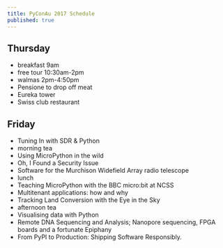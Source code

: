 ```yaml
---
title: PyConAu 2017 Schedule
published: true
---
```


## Thursday
 * breakfast 9am
 * free tour 10:30am-2pm
 * walmas 2pm-4:50pm
 * Pensione to drop off meat 
 * Eureka tower
 * Swiss club restaurant 

## Friday
 * Tuning In with SDR & Python
 * morning tea
 * Using MicroPython in the wild
 * Oh, I Found a Security Issue
 * Software for the Murchison Widefield Array radio telescope
 * lunch 
 * Teaching MicroPython with the BBC micro:bit at NCSS
 * Multitenant applications: how and why
 * Tracking Land Conversion with the Eye in the Sky
 * afternoon tea
 * Visualising data with Python
 * Remote DNA Sequencing and Analysis; Nanopore sequencing, FPGA boards and a fortunate Epiphany
 * From PyPI to Production: Shipping Software Responsibly.
